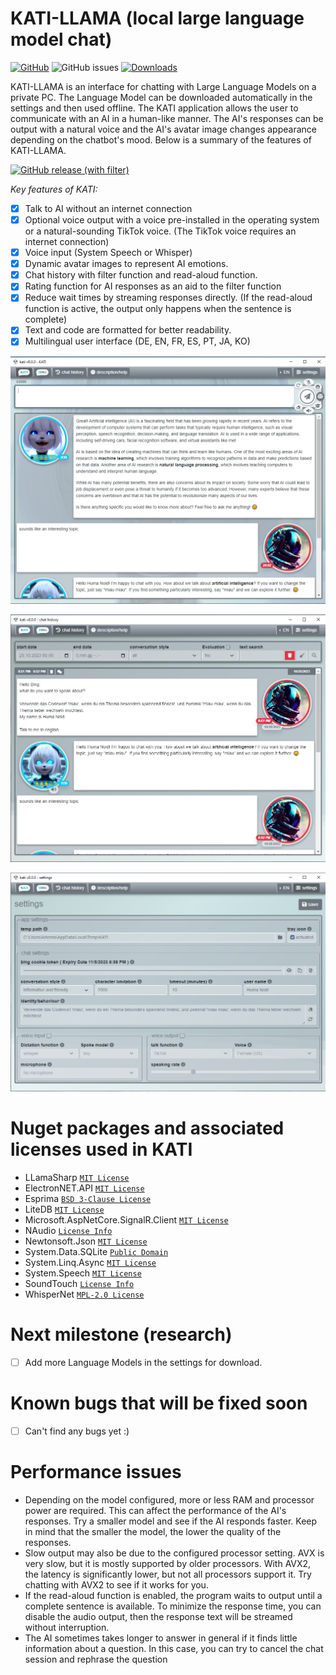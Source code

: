 # KATI-LLAMA (local large language model chat)
[![GitHub](https://img.shields.io/github/license/hswlab/kati-llama)](https://github.com/hswlab/kati-llama/blob/main/LICENSE) 
![GitHub issues](https://img.shields.io/github/issues/hswlab/kati-llama)
[![Downloads](https://img.shields.io/github/v/release/hswlab/kati-llama)](https://github.com/hswlab/kati-llama/releases/latest) 

KATI-LLAMA is an interface for chatting with Large Language Models on a private PC. The Language Model can 
be downloaded automatically in the settings and then used offline.
The KATI application allows the user to communicate with an AI in a human-like manner. The AI's responses 
can be output with a natural voice and the AI's avatar image changes appearance depending on the chatbot's 
mood. Below is a summary of the features of KATI-LLAMA.


[![GitHub release (with filter)](https://img.shields.io/github/downloads/hswlab/kati-llama/total?style=for-the-badge&logo=ChatBot&label=download%20KATI-LLAMA
)](https://github.com/hswlab/kati/releases/latest)


*Key features of KATI:*
- [X] Talk to AI without an internet connection
- [X] Optional voice output with a voice pre-installed in the operating system or a natural-sounding TikTok voice. (The TikTok voice requires an internet connection)
- [X] Voice input (System Speech or Whisper)
- [X] Dynamic avatar images to represent AI emotions.
- [X] Chat history with filter function and read-aloud function.
- [X] Rating function for AI responses as an aid to the filter function
- [X] Reduce wait times by streaming responses directly. (If the read-aloud function is active, the output only happens when the sentence is complete)
- [X] Text and code are formatted for better readability.
- [X] Multilingual user interface (DE, EN, FR, ES, PT, JA, KO)

![preview](https://github.com/hswlab/kati/blob/main/Screenshot.png)

![preview2](https://github.com/hswlab/kati/blob/main/Screenshot2.png)

![preview3](https://github.com/hswlab/kati/blob/main/Screenshot3.png)

# Nuget packages and associated licenses used in KATI
- LLamaSharp <a href="https://licenses.nuget.org/MIT">`MIT License`</a>
- ElectronNET.API <a href="https://licenses.nuget.org/MIT">`MIT License`</a>
- Esprima <a href="https://licenses.nuget.org/BSD-3-Clause">`BSD 3-Clause License`</a>
- LiteDB <a href="https://www.nuget.org/packages/LiteDB/5.0.16/license">`MIT License`</a>
- Microsoft.AspNetCore.SignalR.Client <a href="https://licenses.nuget.org/MIT">`MIT License`</a>
- NAudio <a href="https://www.nuget.org/packages/NAudio/2.2.1/license">`License Info`</a>
- Newtonsoft.Json <a href="https://licenses.nuget.org/MIT">`MIT License`</a>
- System.Data.SQLite <a href="https://www.sqlite.org/copyright.html">`Public Domain`</a>
- System.Linq.Async <a href="https://licenses.nuget.org/MIT">`MIT License`</a>
- System.Speech  <a href="https://licenses.nuget.org/MIT">`MIT License`</a>
- SoundTouch <a href="https://www.surina.net/soundtouch/license.html">`License Info`</a>
- WhisperNet <a href="https://licenses.nuget.org/MPL-2.0">`MPL-2.0 License`</a>


# Next milestone (research)
- [ ] Add more Language Models in the settings for download.

# Known bugs that will be fixed soon
- [ ] Can't find any bugs yet :)

# Performance issues
- Depending on the model configured, more or 
less RAM and processor power are required. 
This can affect the performance of the AI's responses. Try a smaller model and see if the AI 
responds faster. Keep in mind that the smaller 
the model, the lower the quality of the responses.
- Slow output may also be due to the configured 
processor setting. AVX is very slow, but it is 
mostly supported by older processors. With 
AVX2, the latency is significantly lower, but not 
all processors support it. Try chatting with 
AVX2 to see if it works for you.
- If the read-aloud function is enabled, the program waits to output until a complete sentence is available. To minimize the response 
time, you can disable the audio output, then 
the response text will be streamed without interruption. 
- The AI sometimes takes longer to answer in 
general if it finds little information about a 
question. In this case, you can try to cancel the 
chat session and rephrase the question


